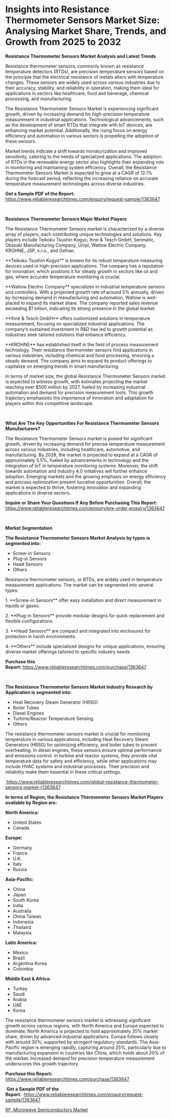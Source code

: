 <p><h1>Insights into Resistance Thermometer Sensors Market Size: Analysing Market Share, Trends, and Growth from 2025 to 2032</h1></p><p><strong>Resistance Thermometer Sensors Market Analysis and Latest Trends</strong></p>
<p><p>Resistance thermometer sensors, commonly known as resistance temperature detectors (RTDs), are precision temperature sensors based on the principle that the electrical resistance of metals alters with temperature changes. These sensors are widely used across various industries due to their accuracy, stability, and reliability in operation, making them ideal for applications in sectors like healthcare, food and beverage, chemical processing, and manufacturing.</p><p>The Resistance Thermometer Sensors Market is experiencing significant growth, driven by increasing demand for high-precision temperature measurement in industrial applications. Technological advancements, such as the development of smart RTDs that integrate with IoT devices, are enhancing market potential. Additionally, the rising focus on energy efficiency and automation in various sectors is propelling the adoption of these sensors.</p><p>Market trends indicate a shift towards miniaturization and improved sensitivity, catering to the needs of specialized applications. The adoption of RTDs in the renewable energy sector also highlights their expanding role in monitoring and maintaining system efficiency. Overall, the Resistance Thermometer Sensors Market is expected to grow at a CAGR of 12.1% during the forecast period, reflecting the increasing reliance on accurate temperature measurement technologies across diverse industries.</p></p>
<p><strong>Get a Sample PDF of the Report:&nbsp;</strong> <a href="https://www.reliableresearchtimes.com/enquiry/request-sample/1363647?utm_campaign=2123&utm_medium=2&utm_source=Github&utm_content=ia&utm_term=13022025&utm_id=resistance-thermometer-sensors">https://www.reliableresearchtimes.com/enquiry/request-sample/1363647</a></p>
<p>&nbsp;</p>
<p><strong>Resistance Thermometer Sensors Major Market Players</strong></p>
<p><p>The Resistance Thermometer Sensors market is characterized by a diverse array of players, each contributing unique technologies and solutions. Key players include Teikoku Tsushin Kogyo, Ihne & Tesch GmbH, Senmatic, Okazaki Manufacturing Company, Unipi, Watlow Electric Company, KROHNE, JSP, s.r.o., and Gefran.</p><p>**Teikoku Tsushin Kogyo** is known for its robust temperature measuring devices used in high-precision applications. The company has a reputation for innovation, which positions it for steady growth in sectors like oil and gas, where accurate temperature monitoring is crucial.</p><p>**Watlow Electric Company** specializes in industrial temperature sensors and controllers. With a projected growth rate of around 5% annually, driven by increasing demand in manufacturing and automation, Watlow is well-placed to expand its market share. The company reported sales revenue exceeding $1 billion, indicating its strong presence in the global market.</p><p>**Ihne & Tesch GmbH** offers customized solutions in temperature measurement, focusing on specialized industrial applications. The company’s sustained investment in R&D has led to growth potential as industries seek tailored solutions that enhance efficiency.</p><p>**KROHNE** has established itself in the field of process measurement technology. Their resistance thermometer sensors find applications in various industries, including chemical and food processing, ensuring a steady demand. The company aims to expand its product offerings to capitalize on emerging trends in smart manufacturing.</p><p>In terms of market size, the global Resistance Thermometer Sensors market is expected to witness growth, with estimates projecting the market reaching over $500 million by 2027, fueled by increasing industrial automation and demand for precision measurement tools. This growth trajectory emphasizes the importance of innovation and adaptation for players within this competitive landscape.</p></p>
<p>&nbsp;</p>
<p><strong>What Are The Key Opportunities For Resistance Thermometer Sensors Manufacturers?</strong></p>
<p><p>The Resistance Thermometer Sensors market is poised for significant growth, driven by increasing demand for precise temperature measurement across various industries, including healthcare, automotive, and manufacturing. By 2028, the market is projected to expand at a CAGR of approximately 5.5%, fueled by advancements in technology and the integration of IoT in temperature monitoring systems. Moreover, the shift towards automation and Industry 4.0 initiatives will further enhance adoption. Emerging markets and the growing emphasis on energy efficiency and process optimization present lucrative opportunities. Overall, the market is expected to thrive, fostering innovation and expanding applications in diverse sectors.</p></p>
<p><strong>Inquire or Share Your Questions If Any Before Purchasing This Report:</strong> <a href="https://www.reliableresearchtimes.com/enquiry/pre-order-enquiry/1363647?utm_campaign=2123&utm_medium=2&utm_source=Github&utm_content=ia&utm_term=13022025&utm_id=resistance-thermometer-sensors">https://www.reliableresearchtimes.com/enquiry/pre-order-enquiry/1363647</a></p>
<p>&nbsp;</p>
<p><strong>Market Segmentation</strong></p>
<p><strong>The Resistance Thermometer Sensors Market Analysis by types is segmented into:</strong></p>
<p><ul><li>Screw-in Sensors</li><li>Plug-in Sensors</li><li>Head Sensors</li><li>Others</li></ul></p>
<p><p>Resistance thermometer sensors, or RTDs, are widely used in temperature measurement applications. The market can be segmented into several types: </p><p>1. **Screw-in Sensors** offer easy installation and direct measurement in liquids or gases.</p><p>2. **Plug-in Sensors** provide modular designs for quick replacement and flexible configurations.</p><p>3. **Head Sensors** are compact and integrated into enclosures for protection in harsh environments.</p><p>4. **Others** include specialized designs for unique applications, ensuring diverse market offerings tailored to specific industry needs.</p></p>
<p><strong>Purchase this Report:&nbsp;</strong><a href="https://www.reliableresearchtimes.com/purchase/1363647?utm_campaign=2123&utm_medium=2&utm_source=Github&utm_content=ia&utm_term=13022025&utm_id=resistance-thermometer-sensors">https://www.reliableresearchtimes.com/purchase/1363647</a></p>
<p>&nbsp;</p>
<p><strong>The Resistance Thermometer Sensors Market Industry Research by Application is segmented into:</strong></p>
<p><ul><li>Heat Recovery Steam Generator (HRSG)</li><li>Boiler Tubes</li><li>Diesel Engines</li><li>Turbine/Reactor Temperature Sensing</li><li>Others</li></ul></p>
<p><p>The resistance thermometer sensors market is crucial for monitoring temperature in various applications, including Heat Recovery Steam Generators (HRSG) for optimizing efficiency, and boiler tubes to prevent overheating. In diesel engines, these sensors ensure optimal performance and emissions control. In turbine and reactor systems, they provide vital temperature data for safety and efficiency, while other applications may include HVAC systems and industrial processes. Their precision and reliability make them essential in these critical settings.</p></p>
<p><a href="https://www.reliableresearchtimes.com/global-resistance-thermometer-sensors-market-r1363647?utm_campaign=2123&utm_medium=2&utm_source=Github&utm_content=ia&utm_term=13022025&utm_id=resistance-thermometer-sensors">&nbsp;https://www.reliableresearchtimes.com/global-resistance-thermometer-sensors-market-r1363647</a></p>
<p><strong>In terms of Region, the Resistance Thermometer Sensors Market Players available by Region are:</strong></p>
<p>
    <p> <strong> North America: </strong>
        <ul>
            <li>United States</li>
            <li>Canada</li>
        </ul>
        </p> 
    <p> <strong> Europe: </strong>
        <ul>
            <li>Germany</li>
            <li>France</li>
            <li>U.K.</li>
            <li>Italy</li>
            <li>Russia</li>
        </ul>
        </p> 
    <p> <strong> Asia-Pacific: </strong>
        <ul>
            <li>China</li>
            <li>Japan</li>
            <li>South Korea</li>
            <li>India</li>
            <li>Australia</li>
            <li>China Taiwan</li>
            <li>Indonesia</li>
            <li>Thailand</li>
            <li>Malaysia</li>
        </ul>
        </p> 
    <p> <strong> Latin America: </strong>
        <ul>
            <li>Mexico</li>
            <li>Brazil</li>
            <li>Argentina Korea</li>
            <li>Colombia</li>
        </ul>
        </p> 
    <p> <strong> Middle East & Africa: </strong>
        <ul>
            <li>Turkey</li>
            <li>Saudi</li>
            <li>Arabia</li>
            <li>UAE</li>
            <li>Korea</li>
        </ul>
    </p>
    </p>
<p><p>The resistance thermometer sensors market is witnessing significant growth across various regions, with North America and Europe expected to dominate. North America is projected to hold approximately 35% market share, driven by advanced industrial applications. Europe follows closely with around 30%, supported by stringent regulatory standards. The Asia-Pacific region is emerging rapidly, capturing around 25%, particularly due to manufacturing expansion in countries like China, which holds about 20% of the market. Increased demand for precision temperature measurement underscores this growth trajectory.</p></p>
<p><strong>Purchase this Report: </strong><a href="https://www.reliableresearchtimes.com/purchase/1363647?utm_campaign=2123&utm_medium=2&utm_source=Github&utm_content=ia&utm_term=13022025&utm_id=resistance-thermometer-sensors">https://www.reliableresearchtimes.com/purchase/1363647</a></p>
<p>&nbsp;<strong>Get a Sample PDF of the Report:&nbsp;&nbsp;</strong><a href="https://www.reliableresearchtimes.com/enquiry/request-sample/1363647?utm_campaign=2123&utm_medium=2&utm_source=Github&utm_content=ia&utm_term=13022025&utm_id=resistance-thermometer-sensors">https://www.reliableresearchtimes.com/enquiry/request-sample/1363647</a></p>
<p><strong></strong></p>
<p><p><a href="https://github.com/mcfred89/Market-Research-Report-List-1/blob/main/rf-microwave-semiconductors-market.md?utm_campaign=2123&utm_medium=2&utm_source=Github&utm_content=ia&utm_term=13022025&utm_id=resistance-thermometer-sensors">RF, Microwave Semiconductors Market</a></p></p>